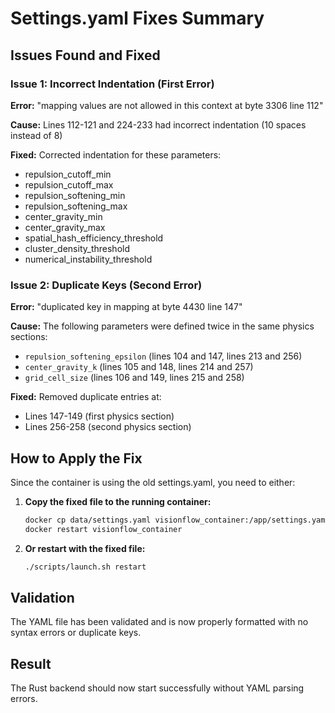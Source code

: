# Settings.yaml Fixes Summary

## Issues Found and Fixed

### Issue 1: Incorrect Indentation (First Error)
**Error:** "mapping values are not allowed in this context at byte 3306 line 112"

**Cause:** Lines 112-121 and 224-233 had incorrect indentation (10 spaces instead of 8)

**Fixed:** Corrected indentation for these parameters:
- repulsion_cutoff_min
- repulsion_cutoff_max  
- repulsion_softening_min
- repulsion_softening_max
- center_gravity_min
- center_gravity_max
- spatial_hash_efficiency_threshold
- cluster_density_threshold
- numerical_instability_threshold

### Issue 2: Duplicate Keys (Second Error)
**Error:** "duplicated key in mapping at byte 4430 line 147"

**Cause:** The following parameters were defined twice in the same physics sections:
- `repulsion_softening_epsilon` (lines 104 and 147, lines 213 and 256)
- `center_gravity_k` (lines 105 and 148, lines 214 and 257)
- `grid_cell_size` (lines 106 and 149, lines 215 and 258)

**Fixed:** Removed duplicate entries at:
- Lines 147-149 (first physics section)
- Lines 256-258 (second physics section)

## How to Apply the Fix

Since the container is using the old settings.yaml, you need to either:

1. **Copy the fixed file to the running container:**
   ```bash
   docker cp data/settings.yaml visionflow_container:/app/settings.yaml
   docker restart visionflow_container
   ```

2. **Or restart with the fixed file:**
   ```bash
   ./scripts/launch.sh restart
   ```

## Validation

The YAML file has been validated and is now properly formatted with no syntax errors or duplicate keys.

## Result

The Rust backend should now start successfully without YAML parsing errors.